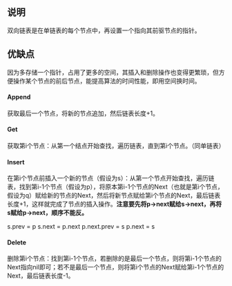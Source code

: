 ## 说明
双向链表是在单链表的每个节点中，再设置一个指向其前驱节点的指针。

## 优缺点
因为多存储一个指针，占用了更多的空间，其插入和删除操作也变得更繁琐，但方便操作某个节点的前后节点，能提高算法的时间性能，即用空间换时间。

#### Append
获取最后一个节点，将新的节点追加，然后链表长度+1。

#### Get
获取第i个节点：从第一个结点开始查找，遍历链表，直到第i个节点。（同单链表）

#### Insert
在第i个节点前插入一个新的节点（假设为s）：从第一个节点开始查找，遍历链表，找到第i-1个节点（假设为p），将原本第i-1个节点的Next（也就是第i个节点，假设为q）赋给新的节点的Next，然后将新节点赋给第i个节点的Next，最后链表长度+1，这样就完成了节点的插入操作。**注意要先将p->next赋给s->next，再将s赋给p->next，顺序不能反。**

s.prev = p
s.next = p.next
p.next.prev = s
p.next = s

#### Delete
删除第i个节点：找到第i-1个节点，若删除的是最后一个节点，则将第i-1个节点的Next指向nil即可；若不是最后一个节点，则将第i个节点的Next赋给第i-1个节点的Next，最后链表长度-1。


